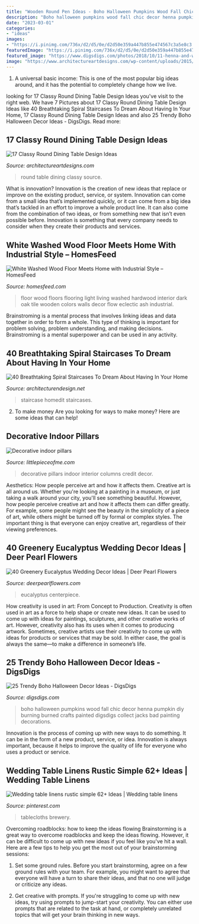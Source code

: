 ```yaml
---
title: "Wooden Round Pen Ideas - Boho Halloween Pumpkins Wood Fall Chic Decor Henna Pumpkin Diy Burning Burned Crafts Painted Digsdigs Collect Jacks Bad Painting Decorations"
description: "Boho halloween pumpkins wood fall chic decor henna pumpkin diy burning burned crafts painted digsdigs collect jacks bad painting decorations"
date: "2023-03-01"
categories:
- "ideas"
images:
- "https://i.pinimg.com/736x/d2/d5/0e/d2d50e359a447b855e474567c3a5e8c3.jpg"
featuredImage: "https://i.pinimg.com/736x/d2/d5/0e/d2d50e359a447b855e474567c3a5e8c3.jpg"
featured_image: "https://www.digsdigs.com/photos/2018/10/11-henna-and-wood-burnt-pumpkins-are-a-cool-and-unusual-idea-for-a-boho-chic-Halloween.jpg"
image: "https://www.architectureartdesigns.com/wp-content/uploads/2015/02/653.jpg"
---
```



1. A universal basic income: This is one of the most popular big ideas around, and it has the potential to completely change how we live.

	

		
looking for 17 Classy Round Dining Table Design Ideas you've visit to the right web. We have 7 Pictures about 17 Classy Round Dining Table Design Ideas like 40 Breathtaking Spiral Staircases To Dream About Having In Your Home, 17 Classy Round Dining Table Design Ideas and also 25 Trendy Boho Halloween Decor Ideas - DigsDigs. Read more:
		
    
## 17 Classy Round Dining Table Design Ideas

<img loading=lazy src="https://www.architectureartdesigns.com/wp-content/uploads/2015/02/653.jpg" onerror="this.onerror=null;this.src='https://tse2.mm.bing.net/th?id=OIP.wGLZ5UNK6TmYuPx1mN7CkgHaJQ&amp;pid=15.1';" alt="17 Classy Round Dining Table Design Ideas">

_Source: architectureartdesigns.com_

>round table dining classy source. 

	

What is innovation?
Innovation is the creation of new ideas that replace or improve on the existing product, service, or system. Innovation can come from a small idea that’s implemented quickly, or it can come from a big idea that’s tackled in an effort to improve a whole product line. It can also come from the combination of two ideas, or from something new that isn’t even possible before. Innovation is something that every company needs to consider when they create their products and services.

    
## White Washed Wood Floor Meets Home With Industrial Style – HomesFeed

<img loading=lazy src="https://homesfeed.com/wp-content/uploads/2015/06/spacious-living-room-design-with-track-lamp-idea-and-desk-beneath-the-white-tall-wall-and-living-space-with-dark-seating-and-television-and-white-washed-wood-floors.jpg" onerror="this.onerror=null;this.src='https://tse1.mm.bing.net/th?id=OIP.Cl_PRqw74j5QMCYc6JPOTQHaLH&amp;pid=15.1';" alt="White Washed Wood Floor Meets Home with Industrial Style – HomesFeed">

_Source: homesfeed.com_

>floor wood floors flooring light living washed hardwood interior dark oak tile wooden colors walls decor flow eclectic ash industrial. 

	

Brainstroming is a mental process that involves linking ideas and data together in order to form a whole. This type of thinking is important for problem solving, problem understanding, and making decisions. Brainstroming is a mental superpower and can be used in any activity.

    
## 40 Breathtaking Spiral Staircases To Dream About Having In Your Home

<img loading=lazy src="https://cdn.architecturendesign.net/wp-content/uploads/2016/01/AD-Breathtaking-Spiral-Staircase-Designs-18.jpg" onerror="this.onerror=null;this.src='https://tse2.mm.bing.net/th?id=OIP.EVBh1W7Q845I8zU61Gc1LAHaJ9&amp;pid=15.1';" alt="40 Breathtaking Spiral Staircases To Dream About Having In Your Home">

_Source: architecturendesign.net_

>staircase homedit staircases. 

	

2. To make money
Are you looking for ways to make money? Here are some ideas that can help!

    
## Decorative Indoor Pillars

<img loading=lazy src="https://www.littlepieceofme.com/wp-content/uploads/2016/09/interior-columns-600x899.jpg" onerror="this.onerror=null;this.src='https://tse1.mm.bing.net/th?id=OIP.LpdmEPUJnddk5ldtK_2ODAHaLG&amp;pid=15.1';" alt="Decorative indoor pillars">

_Source: littlepieceofme.com_

>decorative pillars indoor interior columns credit decor. 

	

Aesthetics: How people perceive art and how it affects them.
Creative art is all around us. Whether you're looking at a painting in a museum, or just taking a walk around your city, you'll see something beautiful. However, how people perceive creative art and how it affects them can differ greatly. For example, some people might see the beauty in the simplicity of a piece of art, while others might be turned off by formal or complex styles. The important thing is that everyone can enjoy creative art, regardless of their viewing preferences.

    
## 40 Greenery Eucalyptus Wedding Decor Ideas | Deer Pearl Flowers

<img loading=lazy src="https://www.deerpearlflowers.com/wp-content/uploads/2016/12/eucalyptus-wedding-centerpiece-via-Jenny-Haas-Photography.jpg" onerror="this.onerror=null;this.src='https://tse4.mm.bing.net/th?id=OIP.YeVz4c5zEGmPmZNLDWxRCgHaLH&amp;pid=15.1';" alt="40 Greenery Eucalyptus Wedding Decor Ideas | Deer Pearl Flowers">

_Source: deerpearlflowers.com_

>eucalyptus centerpiece. 

	

How creativity is used in art: From Concept to Production.
Creativity is often used in art as a force to help shape or create new ideas. It can be used to come up with ideas for paintings, sculptures, and other creative works of art. However, creativity also has its uses when it comes to producing artwork. Sometimes, creative artists use their creativity to come up with ideas for products or services that may be sold. In either case, the goal is always the same—to make a difference in someone’s life.

    
## 25 Trendy Boho Halloween Decor Ideas - DigsDigs

<img loading=lazy src="https://www.digsdigs.com/photos/2018/10/11-henna-and-wood-burnt-pumpkins-are-a-cool-and-unusual-idea-for-a-boho-chic-Halloween.jpg" onerror="this.onerror=null;this.src='https://tse3.mm.bing.net/th?id=OIP.SL1Dic4e5l8qPT6QnC7t0QHaLH&amp;pid=15.1';" alt="25 Trendy Boho Halloween Decor Ideas - DigsDigs">

_Source: digsdigs.com_

>boho halloween pumpkins wood fall chic decor henna pumpkin diy burning burned crafts painted digsdigs collect jacks bad painting decorations. 

	

Innovation is the process of coming up with new ways to do something. It can be in the form of a new product, service, or idea. Innovation is always important, because it helps to improve the quality of life for everyone who uses a product or service.

    
## Wedding Table Linens Rustic Simple 62+ Ideas | Wedding Table Linens

<img loading=lazy src="https://i.pinimg.com/736x/d2/d5/0e/d2d50e359a447b855e474567c3a5e8c3.jpg" onerror="this.onerror=null;this.src='https://tse3.mm.bing.net/th?id=OIP.H-LVEgW_Zl12dOlPWYKjrAAAAA&amp;pid=15.1';" alt="Wedding table linens rustic simple 62+ Ideas | Wedding table linens">

_Source: pinterest.com_

>tablecloths brewery. 

	

Overcoming roadblocks: how to keep the ideas flowing
Brainstorming is a great way to overcome roadblocks and keep the ideas flowing. However, it can be difficult to come up with new ideas if you feel like you've hit a wall. Here are a few tips to help you get the most out of your brainstorming sessions:
1. Set some ground rules. Before you start brainstorming, agree on a few ground rules with your team. For example, you might want to agree that everyone will have a turn to share their ideas, and that no one will judge or criticize any ideas.

2. Get creative with prompts. If you're struggling to come up with new ideas, try using prompts to jump-start your creativity. You can either use prompts that are related to the task at hand, or completely unrelated topics that will get your brain thinking in new ways.


